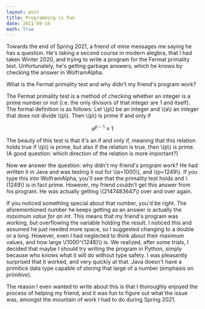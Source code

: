 ```yaml
---
layout: post
title: Programming is Fun
date: 2021-09-16
math: True
---
```


Towards the end of Spring 2021, a friend of mine messages me saying he has a question. He's taking a second course in modern alegbra, that I had taken Winter 2020, and trying to write a program for the Fermat primality test. Unfortunately, he's getting garbage answers, which he knows by checking the answer in WolframAlpha.

What is the Fermat primality test and why didn't my friend's program work?

The Fermat primality test is a method of checking whether an integer is a prime number or not (i.e. the only divisors of that integer are 1 and itself). The formal definition is as follows: Let \\(p\\) be an integer and \\(a\\) an integer that does not divide \\(p\\). Then \\(p\\) is prime if and only if

$$a^{p-1} \equiv 1$$

The beauty of this test is that it's an if and only if, meaning that this relation holds true if \\(p\\) is prime, but also if the relation is true, then \\(p\\) is prime. (A good question: which direction of the relation is more important?)

Now we answer the question: why didn't my friend's program work? He had written it in Java and was testing it out for \\(a=1000\\), and \\(p=1249\\). If you type this into WolframAlpha, you'll see that the primality test holds and \\(1249\\) is in fact prime. However, my friend couldn't get this answer from his program. He was actually getting \\(2147483647\\) over and over again.

If you noticed something special about that number, you'd be right. The aforementioned number he keeps getting as an answer is actually the _maximum value for an int_. This means that my friend's program was working, but overflowing the variable holding the result. I noticed this and assumed he just needed more space, so I suggested changing to a double or a long. However, even I had neglected to think about their maximum values, and how large \\(1000^{1248}\\) is. We realized, after some trials, I decided that maybe I should try writing the program in Python, simply because who knows what it will do without type safety. I was pleasantly surprised that it worked, and very quickly at that. Java doesn't have a primitice data type capable of storing that large of a number (emphasis on _primitive_).

The reason I even wanted to write about this is that I thoroughly enjoyed the process of helping my friend, and it was fun to figure out what the issue was, amongst the mountain of work I had to do during Spring 2021.